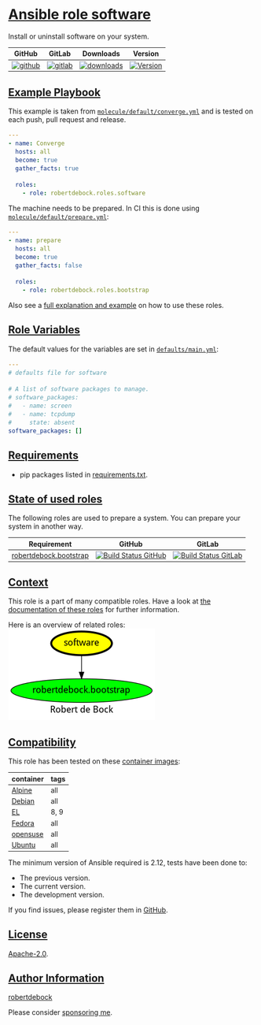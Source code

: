 # [Ansible role software](#software)

Install or uninstall software on your system.

|GitHub|GitLab|Downloads|Version|
|------|------|---------|-------|
|[![github](https://github.com/robertdebock/ansible-role-software/workflows/Ansible%20Molecule/badge.svg)](https://github.com/robertdebock/ansible-role-software/actions)|[![gitlab](https://gitlab.com/robertdebock-iac/ansible-role-software/badges/master/pipeline.svg)](https://gitlab.com/robertdebock-iac/ansible-role-software)|[![downloads](https://img.shields.io/ansible/role/d/robertdebock/software)](https://galaxy.ansible.com/robertdebock/software)|[![Version](https://img.shields.io/github/release/robertdebock/ansible-role-software.svg)](https://github.com/robertdebock/ansible-role-software/releases/)|

## [Example Playbook](#example-playbook)

This example is taken from [`molecule/default/converge.yml`](https://github.com/robertdebock/ansible-role-software/blob/master/molecule/default/converge.yml) and is tested on each push, pull request and release.

```yaml
---
- name: Converge
  hosts: all
  become: true
  gather_facts: true

  roles:
    - role: robertdebock.roles.software
```

The machine needs to be prepared. In CI this is done using [`molecule/default/prepare.yml`](https://github.com/robertdebock/ansible-role-software/blob/master/molecule/default/prepare.yml):

```yaml
---
- name: prepare
  hosts: all
  become: true
  gather_facts: false

  roles:
    - role: robertdebock.roles.bootstrap
```

Also see a [full explanation and example](https://robertdebock.nl/how-to-use-these-roles.html) on how to use these roles.

## [Role Variables](#role-variables)

The default values for the variables are set in [`defaults/main.yml`](https://github.com/robertdebock/ansible-role-software/blob/master/defaults/main.yml):

```yaml
---
# defaults file for software

# A list of software packages to manage.
# software_packages:
#   - name: screen
#   - name: tcpdump
#     state: absent
software_packages: []
```

## [Requirements](#requirements)

- pip packages listed in [requirements.txt](https://github.com/robertdebock/ansible-role-software/blob/master/requirements.txt).

## [State of used roles](#state-of-used-roles)

The following roles are used to prepare a system. You can prepare your system in another way.

| Requirement | GitHub | GitLab |
|-------------|--------|--------|
|[robertdebock.bootstrap](https://galaxy.ansible.com/robertdebock/bootstrap)|[![Build Status GitHub](https://github.com/robertdebock/ansible-role-bootstrap/workflows/Ansible%20Molecule/badge.svg)](https://github.com/robertdebock/ansible-role-bootstrap/actions)|[![Build Status GitLab](https://gitlab.com/robertdebock-iac/ansible-role-bootstrap/badges/master/pipeline.svg)](https://gitlab.com/robertdebock-iac/ansible-role-bootstrap)|

## [Context](#context)

This role is a part of many compatible roles. Have a look at [the documentation of these roles](https://robertdebock.nl/) for further information.

Here is an overview of related roles:
![dependencies](https://raw.githubusercontent.com/robertdebock/ansible-role-software/png/requirements.png "Dependencies")

## [Compatibility](#compatibility)

This role has been tested on these [container images](https://hub.docker.com/u/robertdebock):

|container|tags|
|---------|----|
|[Alpine](https://hub.docker.com/r/robertdebock/alpine)|all|
|[Debian](https://hub.docker.com/r/robertdebock/debian)|all|
|[EL](https://hub.docker.com/r/robertdebock/enterpriselinux)|8, 9|
|[Fedora](https://hub.docker.com/r/robertdebock/fedora)|all|
|[opensuse](https://hub.docker.com/r/robertdebock/opensuse)|all|
|[Ubuntu](https://hub.docker.com/r/robertdebock/ubuntu)|all|

The minimum version of Ansible required is 2.12, tests have been done to:

- The previous version.
- The current version.
- The development version.

If you find issues, please register them in [GitHub](https://github.com/robertdebock/ansible-role-software/issues).

## [License](#license)

[Apache-2.0](https://github.com/robertdebock/ansible-role-software/blob/master/LICENSE).

## [Author Information](#author-information)

[robertdebock](https://robertdebock.nl/)

Please consider [sponsoring me](https://github.com/sponsors/robertdebock).
